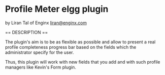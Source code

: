 
Profile Meter elgg plugin
=========================
by Liran Tal of Enginx <liran@enginx.com>


== DESCRIPTION ==

The plugin's aim is to be as flexible as possible and allow to present a real
profile completeness progress bar based on the fields which the administrator
specify for the user.

Thus, this plugin will work with new fields that you add and with such profile
managers like Kevin's Form plugin.
